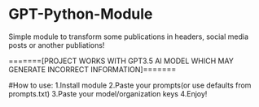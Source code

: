 # GPT-Python-Module
Simple module to transform some publications in headers, social media posts or another publiations!

=======[PROJECT WORKS WITH GPT3.5 AI MODEL WHICH MAY GENERATE INCORRECT INFORMATION]=======

#How to use:
  1.Install module 
  2.Paste your prompts(or use defaults from prompts.txt)
  3.Paste your model/organization keys
  4.Enjoy!
